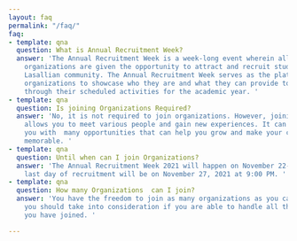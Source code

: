 ```yaml
---
layout: faq
permalink: "/faq/"
faq:
- template: qna
  question: What is Annual Recruitment Week?
  answer: 'The Annual Recruitment Week is a week-long event wherein all 50 CSO accredited
    organizations are given the opportunity to attract and recruit students from the
    Lasallian community. The Annual Recruitment Week serves as the platform for these
    organizations to showcase who they are and what they can provide to their members
    through their scheduled activities for the academic year. '
- template: qna
  question: Is joining Organizations Required?
  answer: 'No, it is not required to join organizations. However, joining an organization
    allows you to meet various people and gain new experiences. It can also  provide
    you with  many opportunities that can help you grow and make your college life
    memorable. '
- template: qna
  question: Until when can I join Organizations?
  answer: 'The Annual Recruitment Week 2021 will happen on November 22-27, 2021.  The
    last day of recruitment will be on November 27, 2021 at 9:00 PM. '
- template: qna
  question: How many Organizations  can I join?
  answer: 'You have the freedom to join as many organizations as you can. However,
    you should take into consideration if you are able to handle all those organizations
    you have joined. '

---
```

